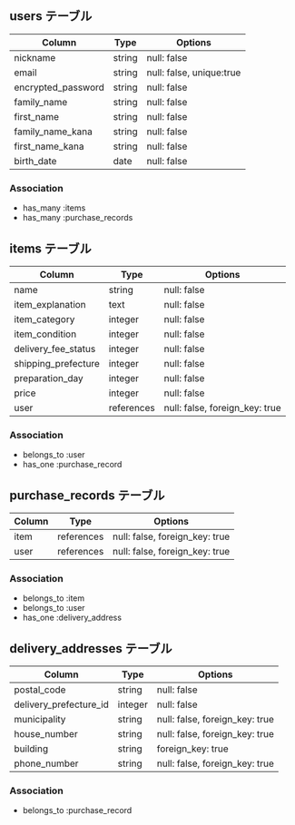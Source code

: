## users テーブル

| Column             | Type     | Options                  |
|--------------------|----------|--------------------------|
| nickname           | string   | null: false              |
| email              | string   | null: false, unique:true |
| encrypted_password | string   | null: false              |
| family_name        | string   | null: false              |
| first_name         | string   | null: false              |
| family_name_kana   | string   | null: false              |
| first_name_kana    | string   | null: false              |
| birth_date         | date     | null: false              |


### Association
- has_many :items
- has_many :purchase_records


## items テーブル

| Column              | Type       | Options                        |
|---------------------|------------|--------------------------------|
| name                | string     | null: false                    |
| item_explanation    | text       | null: false                    |
| item_category       | integer    | null: false                    |
| item_condition      | integer    | null: false                    |
| delivery_fee_status | integer    | null: false                    |
| shipping_prefecture | integer    | null: false                    |
| preparation_day     | integer    | null: false                    |
| price               | integer    | null: false                    |
| user                | references | null: false, foreign_key: true |


### Association
- belongs_to :user
- has_one :purchase_record


## purchase_records テーブル

| Column              | Type       | Options                        |
|---------------------|------------|--------------------------------|
| item                | references | null: false, foreign_key: true |
| user                | references | null: false, foreign_key: true |


### Association
- belongs_to :item
- belongs_to :user
- has_one :delivery_address


## delivery_addresses テーブル

| Column                 | Type    | Options                        |
|------------------------|---------|--------------------------------|
| postal_code            | string  | null: false                    |
| delivery_prefecture_id | integer | null: false                    |
| municipality           | string  | null: false, foreign_key: true |
| house_number           | string  | null: false, foreign_key: true |
| building               | string  | foreign_key: true              |
| phone_number           | string  | null: false, foreign_key: true |


### Association
- belongs_to :purchase_record